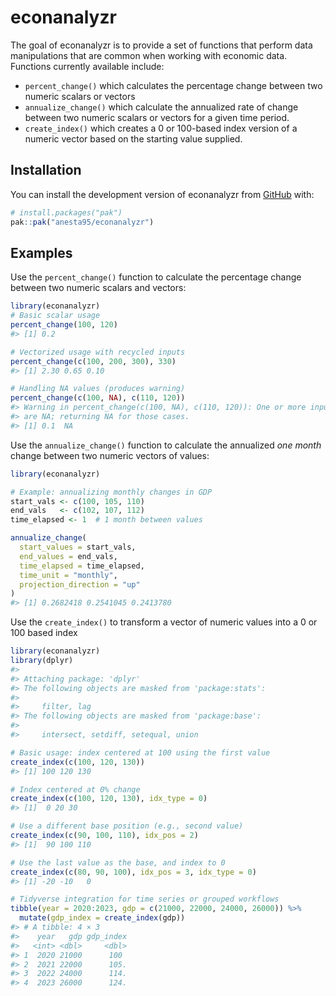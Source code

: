 
<!-- README.md is generated from README.Rmd. Please edit that file -->

# econanalyzr

<!-- badges: start -->

<!-- badges: end -->

The goal of econanalyzr is to provide a set of functions that perform
data manipulations that are common when working with economic data.
Functions currently available include:

- `percent_change()` which calculates the percentage change between two
  numeric scalars or vectors
- `annualize_change()` which calculate the annualized rate of change
  between two numeric scalars or vectors for a given time period.
- `create_index()` which creates a 0 or 100-based index version of a
  numeric vector based on the starting value supplied.

## Installation

You can install the development version of econanalyzr from
[GitHub](https://github.com/) with:

``` r
# install.packages("pak")
pak::pak("anesta95/econanalyzr")
```

## Examples

Use the `percent_change()` function to calculate the percentage change
between two numeric scalars and vectors:

``` r
library(econanalyzr)
# Basic scalar usage
percent_change(100, 120)
#> [1] 0.2

# Vectorized usage with recycled inputs
percent_change(c(100, 200, 300), 330)
#> [1] 2.30 0.65 0.10

# Handling NA values (produces warning)
percent_change(c(100, NA), c(110, 120))
#> Warning in percent_change(c(100, NA), c(110, 120)): One or more input values
#> are NA; returning NA for those cases.
#> [1] 0.1  NA
```

Use the `annualize_change()` function to calculate the annualized *one
month* change between two numeric vectors of values:

``` r
library(econanalyzr)

# Example: annualizing monthly changes in GDP
start_vals <- c(100, 105, 110)
end_vals   <- c(102, 107, 112)
time_elapsed <- 1  # 1 month between values

annualize_change(
  start_values = start_vals,
  end_values = end_vals,
  time_elapsed = time_elapsed,
  time_unit = "monthly",
  projection_direction = "up"
)
#> [1] 0.2682418 0.2541045 0.2413780
```

Use the `create_index()` to transform a vector of numeric values into a
0 or 100 based index

``` r
library(econanalyzr)
library(dplyr)
#> 
#> Attaching package: 'dplyr'
#> The following objects are masked from 'package:stats':
#> 
#>     filter, lag
#> The following objects are masked from 'package:base':
#> 
#>     intersect, setdiff, setequal, union

# Basic usage: index centered at 100 using the first value
create_index(c(100, 120, 130))
#> [1] 100 120 130

# Index centered at 0% change
create_index(c(100, 120, 130), idx_type = 0)
#> [1]  0 20 30

# Use a different base position (e.g., second value)
create_index(c(90, 100, 110), idx_pos = 2)
#> [1]  90 100 110

# Use the last value as the base, and index to 0
create_index(c(80, 90, 100), idx_pos = 3, idx_type = 0)
#> [1] -20 -10   0

# Tidyverse integration for time series or grouped workflows
tibble(year = 2020:2023, gdp = c(21000, 22000, 24000, 26000)) %>%
  mutate(gdp_index = create_index(gdp))
#> # A tibble: 4 × 3
#>    year   gdp gdp_index
#>   <int> <dbl>     <dbl>
#> 1  2020 21000      100 
#> 2  2021 22000      105.
#> 3  2022 24000      114.
#> 4  2023 26000      124.
```
